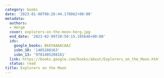 ```yaml
---
category: books
date: '2023-01-08T08:26:44.170862+00:00'
metadata:
  authors:
  - Hergé
  cover: explorers-on-the-moon-herg.jpg
  end_date: '2023-02-09T20:50:15.185646+00:00'
  ids:
    google_books: BkEVAAAACAAJ
    isbn_10: '1405208163'
    isbn_13: '9781405208161'
  link: https://books.google.com/books/about/Explorers_on_the_Moon.html?hl=&id=BkEVAAAACAAJ
  status: read
title: Explorers on the Moon
---
```

